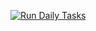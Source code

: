 [![Run Daily Tasks](https://github.com/andgcv/personal-assistant-bot-telegram/actions/workflows/daily_task.yml/badge.svg?branch=main&event=workflow_run)](https://github.com/andgcv/personal-assistant-bot-telegram/actions/workflows/daily_task.yml)
